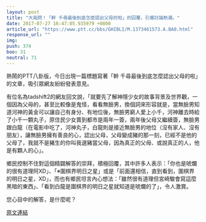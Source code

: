 ```yaml
---
layout: post
title: "大哉問！「幹 千尋最後到底怎麼認出父母的啦」的回覆，引爆討論熱潮。"
date: 2017-07-27 16:47:05.935979 +0800
article_url: "https://www.ptt.cc/bbs/GHIBLI/M.1373461573.A.BA0.html"
response_url: ""
img: 
push: 374
boo: 31
neutral: 71
---
```


熱鬧的PTT八卦版，今日出現一篇標題寫著「幹 千尋最後到底怎麼認出父母的啦」的文章，吸引眾網友紛紛發表意見。

有位名為tadshift2的網友回文說，「就要先了解神隱少女的故事背景及世界觀，一個因為父母的，甚至比較像是鬼怪，看看無臉男，換個詞來形容就是，當無臉男知道河神的黃金可以讓自己有身分、有地位後，無臉男窮人愛上小千，河神離去時給了小千一顆丸子，原住民少女賣到都市是兩年一簽，兩年後父母又繼續簽，無臉男跟白龍（在電影中吃了，河神丸子，白龍則是接近無臉男的地位（沒有家人、沒有朋友），讓無臉男擁有善良的心，認出父母，父母變成豬的那一刻，已經不是他的父母了，我就不是豬生的你叫我選豬當父母，因為真正的父母、或說真正的人，他是有顆人的心」。

鄉民控制不住對這個精闢解答的崇拜，積極回覆，其中許多人表示：「你也是唬爛的很有道理阿XD」、「※圍棋界明日之星」或是「前面還相信，直到看到，圍棋界的明日之星，XD」，而也有鄉民坦言內心想法：「雖然很有道理但宮崎駿會寫這麼黑暗的東西」、「看到白龍是圍棋界的明日之星就知道是唬爛的了」，令人激賞。

您心目中的解答，是什麼呢？

<a href = "https://www.ptt.cc/bbs/Gossiping/M.1501135025.A.773.html">原文連結</a>


